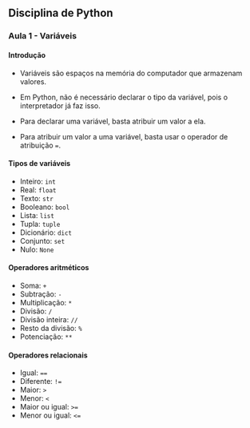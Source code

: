 ## Disciplina de Python

### Aula 1 - Variáveis

#### Introdução

- Variáveis são espaços na memória do computador que armazenam valores.

- Em Python, não é necessário declarar o tipo da variável, pois o interpretador já faz isso.

- Para declarar uma variável, basta atribuir um valor a ela.

- Para atribuir um valor a uma variável, basta usar o operador de atribuição `=`.

#### Tipos de variáveis
- Inteiro: `int`
- Real: `float`
- Texto: `str`
- Booleano: `bool`
- Lista: `list`
- Tupla: `tuple`
- Dicionário: `dict`
- Conjunto: `set`
- Nulo: `None`

#### Operadores aritméticos

- Soma: `+`
- Subtração: `-`
- Multiplicação: `*`
- Divisão: `/`
- Divisão inteira: `//`
- Resto da divisão: `%`
- Potenciação: `**`

#### Operadores relacionais

- Igual: `==`
- Diferente: `!=`
- Maior: `>`
- Menor: `<`
- Maior ou igual: `>=`
- Menor ou igual: `<=`